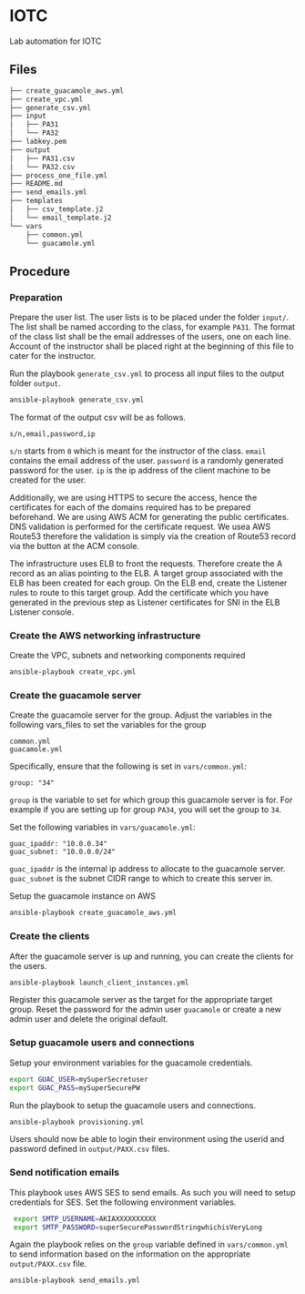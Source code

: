 # IOTC
Lab automation for IOTC

## Files
```bash
├── create_guacamole_aws.yml
├── create_vpc.yml
├── generate_csv.yml
├── input
│   ├── PA31
│   └── PA32
├── labkey.pem
├── output
│   ├── PA31.csv
│   └── PA32.csv
├── process_one_file.yml
├── README.md
├── send_emails.yml
├── templates
│   ├── csv_template.j2
│   └── email_template.j2
└── vars
    ├── common.yml
    └── guacamole.yml
```

## Procedure

### Preparation

Prepare the user list.  The user lists is to be placed under the folder `input/`. 
The list shall be named according to the class, for example `PA31`.
The format of the class list shall be the email addresses of the users, one on each line.
Account of the instructor shall be placed right at the beginning of this file to cater for the instructor.

Run the playbook `generate_csv.yml` to process all input files to the output folder `output`.
```bash
ansible-playbook generate_csv.yml
```

The format of the output csv will be as follows.

```
s/n,email,password,ip
```
`s/n` starts from `0` which is meant for the instructor of the class.
`email` contains the email address of the user.
`password` is a randomly generated password for the user.
`ip` is the ip address of the client machine to be created for the user.

Additionally, we are using HTTPS to secure the access, hence the certificates for each of the domains required has to be prepared beforehand.  We are using AWS ACM for generating the public certificates.  DNS validation is performed for the certificate request.  We usea AWS Route53 therefore the validation is simply via the creation of Route53 record via the button at the ACM console.  

The infrastructure uses ELB to front the requests.  Therefore create the A record as an alias pointing to the ELB. A target group associated with the ELB has been created for each group.  On the ELB end, create the Listener rules to route to this target group.  Add the certificate which you have generated in the previous step as Listener certificates for SNI in the ELB Listener console.  


### Create the AWS networking infrastructure

Create the VPC, subnets and networking components required
```bash
ansible-playbook create_vpc.yml
```

### Create the guacamole server

Create the guacamole server for the group.  Adjust the variables in the following vars_files to set the variables for the group
```
common.yml
guacamole.yml
```

Specifically, ensure that the following is set in `vars/common.yml`:
```
group: "34"
```
`group` is the variable to set for which group this guacamole server is for.  For example if you are setting up for group `PA34`, you will set the group to `34`.

Set the following variables in `vars/guacamole.yml`:
```
guac_ipaddr: "10.0.0.34"
guac_subnet: "10.0.0.0/24"
```
`guac_ipaddr` is the internal ip address to allocate to the guacamole server.
`guac_subnet` is the subnet CIDR range to which to create this server in.

Setup the guacamole instance on AWS
```bash
ansible-playbook create_guacamole_aws.yml 
```

### Create the clients

After the guacamole server is up and running, you can create the clients for the users.
```bash
ansible-playbook launch_client_instances.yml
```
Register this guacamole server as the target for the appropriate target group. 
Reset the password for the admin user `guacamole` or create a new admin user and delete the original default.


### Setup guacamole users and connections

Setup your environment variables for the guacamole credentials.  
```bash
export GUAC_USER=mySuperSecretuser
export GUAC_PASS=mySuperSecurePW
```

Run the playbook to setup the guacamole users and connections.
```bash
ansible-playbook provisioning.yml 
```
Users should now be able to login their environment using the userid and password defined in `output/PAXX.csv` files.


### Send notification emails

This playbook uses AWS SES to send emails. As such you will need to setup credentials for SES.  Set the following environment variables.

```bash
 export SMTP_USERNAME=AKIAXXXXXXXXXX
 export SMTP_PASSWORD=superSecurePasswordStringwhichisVeryLong
```

Again the playbook relies on the `group` variable defined in `vars/common.yml` to send information based on the information on the appropriate `output/PAXX.csv` file. 

```bash
ansible-playbook send_emails.yml
```
